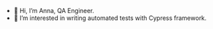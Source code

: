 - 👋 Hi, I’m Anna, QA Engineer.
- 👀 I’m interested in writing automated tests with Cypress framework.

<!---
- 📫 How to reach me ...
--->

<!---
ann-qa/ann-qa is a ✨ special ✨ repository because its `README.md` (this file) appears on your GitHub profile.
You can click the Preview link to take a look at your changes.
--->
